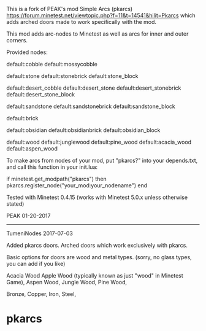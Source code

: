 This is a fork of PEAK's mod Simple Arcs (pkarcs) https://forum.minetest.net/viewtopic.php?f=11&t=14541&hilit=Pkarcs which adds arched doors made to work specifically with the mod.

This mod adds arc-nodes to Minetest as well as arcs for inner and outer corners.

Provided nodes:

default:cobble
default:mossycobble

default:stone
default:stonebrick
default:stone_block

default:desert_cobble
default:desert_stone
default:desert_stonebrick
default:desert_stone_block

default:sandstone
default:sandstonebrick
default:sandstone_block

default:brick

default:obsidian
default:obsidianbrick
default:obsidian_block

default:wood
default:junglewood
default:pine_wood
default:acacia_wood
default:aspen_wood


To make arcs from nodes of your mod, put "pkarcs?" into your depends.txt,
and call this function in your init.lua:

if minetest.get_modpath("pkarcs") then
	pkarcs.register_node("your_mod:your_nodename")
end

Tested with Minetest 0.4.15 (works with Minetest 5.0.x unless otherwise stated)


PEAK
01-20-2017

----------

TumeniNodes
2017-07-03

Added pkarcs doors.
Arched doors which work exclusively with pkarcs.

Basic options for doors are wood and metal types. (sorry, no glass types, you can add if you like)

Acacia Wood
Apple Wood (typically known as just "wood" in Minetest Game),
Aspen Wood,
Jungle Wood,
Pine Wood,

Bronze,
Copper,
Iron,
Steel,
# pkarcs
